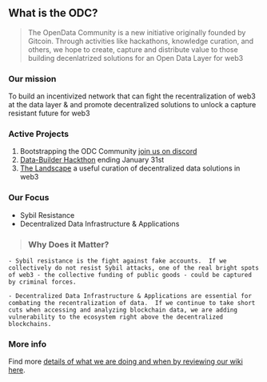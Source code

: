 ## What is the ODC?
> The OpenData Community is a new initiative originally founded by Gitcoin. Through activities like hackathons, knowledge curation, and others, we hope to create, capture and distribute value to those building decenlatrized solutions for an Open Data Layer for web3

### Our mission
To build an incentivized network that can fight the recentralization of web3 at the data layer & and promote decentralized solutions to unlock a capture resistant future for web3

### Active Projects
1. Bootstrapping the ODC Community [join us on discord](https://discord.gg/8zMHkgscrf)
2. [Data-Builder Hackthon](https://gitcoin.co/hackathon/DataBuilders/?) ending January 31st 
3. [The Landscape](https://github.com/OpenDataforWeb3/Landscape/) a useful curation of decentralized data solutions in web3

### Our Focus
- Sybil Resistance
- Decentralized Data Infrastructure & Applications

> ### Why Does it Matter?
    - Sybil resistance is the fight against fake accounts.  If we collectively do not resist Sybil attacks, one of the real bright spots of web3 - the collective funding of public goods - could be captured by criminal forces.  

    - Decentralized Data Infrastructure & Applications are essential for combating the recentralization of data.  If we continue to take short cuts when accessing and analyzing blockchain data, we are adding vulnerability to the ecosystem right above the decentralized blockchains.   

### More info

Find more [details of what we are doing and when by reviewing our wiki here](https://github.com/OpenDataforWeb3/Landscape/wiki). 